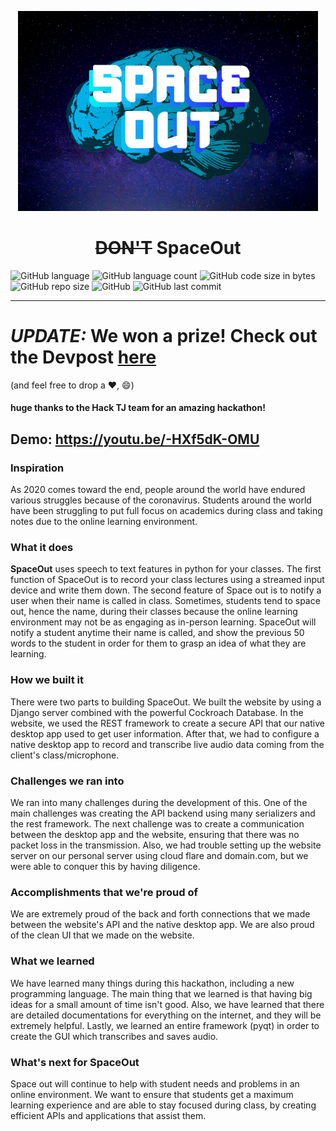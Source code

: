 <p align="center">
  <a href="https://github.com/rushilwiz/spaceout">
    <img src=".github/logo.png" alt="Logo" width="480px" height="320px">
  </a>

  <h1 align="center"><strike>DON'T</strike> SpaceOut</h1>

</p>

![GitHub language](https://img.shields.io/github/languages/top/rushilwiz/spaceout?color=FF6663)
![GitHub language count](https://img.shields.io/github/languages/count/rushilwiz/spaceout?color=FEB144)
![GitHub code size in bytes](https://img.shields.io/github/languages/code-size/rushilwiz/spaceout?color=FAFD7B)
![GitHub repo size](https://img.shields.io/github/repo-size/rushilwiz/spaceout?color=9EE09E)
![GitHub](https://img.shields.io/github/license/rushilwiz/spaceout?color=9EC1CF)
![GitHub last commit](https://img.shields.io/github/last-commit/rushilwiz/spaceout?color=CC99C9)

---

# *UPDATE:* We won a prize! Check out the Devpost [here](https://devpost.com/software/sam-gwon-s-awesome-project)
(and feel free to drop a :heart:, :smile:)
#### huge thanks to the Hack TJ team for an amazing hackathon!

## Demo: https://youtu.be/-HXf5dK-OMU

### Inspiration
As 2020 comes toward the end, people around the world have endured various struggles because of the coronavirus. Students around the world have been struggling to put full focus on academics during class and taking notes due to the online learning environment.

### What it does
**SpaceOut** uses speech to text features in python for your classes. The first function of SpaceOut is to record your class lectures using a streamed input device and write them down. The second feature of Space out is to notify a user when their name is called in class. Sometimes, students tend to space out, hence the name, during their classes because the online learning environment may not be as engaging as in-person learning. SpaceOut will notify a student anytime their name is called, and show the previous 50 words to the student in order for them to grasp an idea of what they are learning.

### How we built it
There were two parts to building SpaceOut. We built the website by using a Django server combined with the powerful Cockroach Database. In the website, we used the REST framework to create a secure API that our native desktop app used to get user information. After that, we had to configure a native desktop app to record and transcribe live audio data coming from the client's class/microphone.

### Challenges we ran into
We ran into many challenges during the development of this. One of the main challenges was creating the API backend using many serializers and the rest framework. The next challenge was to create a communication between the desktop app and the website, ensuring that there was no packet loss in the transmission. Also, we had trouble setting up the website server on our personal server using cloud flare and domain.com, but we were able to conquer this by having diligence.

### Accomplishments that we're proud of
We are extremely proud of the back and forth connections that we made between the website's API and the native desktop app. We are also proud of the clean UI that we made on the website. 

### What we learned
We have learned many things during this hackathon, including a new programming language. The main thing that we learned is that having big ideas for a small amount of time isn't good. Also, we have learned that there are detailed documentations for everything on the internet, and they will be extremely helpful. Lastly, we learned an entire framework (pyqt) in order to create the GUI which transcribes and saves audio.

### What's next for SpaceOut
Space out will continue to help with student needs and problems in an online environment. We want to ensure that students get a maximum learning experience and are able to stay focused during class, by creating efficient APIs and applications that assist them.
